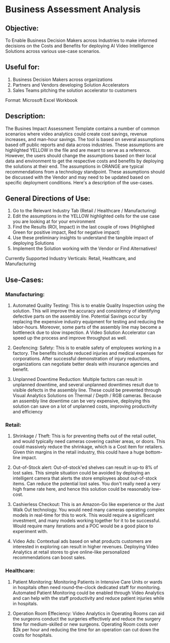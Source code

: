 # Business Assessment Analysis

## Objective:

To Enable Business Decision Makers across Industries to make informed decisions on the Costs and Benefits for deploying AI Video Intelligence Solutions across various use-case scenarios.

## Useful for: 

1. Business Decision Makers across organizations
2. Partners and Vendors developing Solution Accelerators
3. Sales Teams pitching the solution accelerator to customers

Format: Microsoft Excel Workbook

## Description: 

The Busines Impact Assessment Template contains a number of common scenarios where video analytics could create cost savings, revenue increases, and man-hour savings. The tool is based on several assumptions based off public reports and data across industries. These assumptions are highlighted YELLOW in the file and are meant to serve as a reference. However, the users should change the assumptions based on their local data and environment to get the respective costs and benefits by deploying the solutions at their end. The assumptions in ORANGE are typical recommendations from a technology standpoint. These assumptions should be discussed with the Vendor and may need to be updated based on specific deployment conditions. Here's a description of the use-cases.

## General Directions of Use: 

1. Go to the Relevant Industry Tab (Retail / Healthcare / Manufacturing)
2. Edit the assumptions in the YELLOW highlighted cells for the use case you are looking at for your environment
3. Find the Results (ROI, Impact) in the last couple of rows (Highlighed Green for positive impact, Red for negative impact)
4. Use these preliminary insights to understand the tangible impact of deploying Solutions
5. Implement the Solution working with the Vendor or Find Alternatives!


Currently Supported Industry Verticals: Retail, Healthcare, and Manufacturing

## Use-Cases:

### Manufacturing:

1. Automated Quality Testing: This is to enable Quality Inspection using the solution. This will improve the accuracy and consistency of identifying defective parts on the assembly line. Potential Savings occur by replacing the expensive industry equipment for testing and reducing the labor-hours. Moreover, some parts of the assembly line may become a bottleneck due to slow inspection. A Video Solution Accelerator can speed up the process and improve throughput as well.

2. Geofencing: Safety: This is to enable safety of employees working in a factory. The benefits include reduced injuries and medical expenses for corporations. After successful demonstration of injury reductions, organizations can negotiate better deals with insurance agencies and benefit.

3. Unplanned Downtime Reduction: Multiple factors can result in unplanned downtime, and several unplanned downtimes result due to visible defects in the assembly line. These could be prevented through Visual Analytics Solutions on Thermal / Depth / RGB cameras. Because an assembly line downtime can be very expensive, deploying this solution can save on a lot of unplanned costs, improving productivity and efficiency


### Retail:

1. Shrinkage / Theft: This is for preventing thefts out of the retail outlet, and would typically need cameras covering cashier areas, or doors. This could massively reduce the shrinkage, which is a Cost item for retailers. Given thin margins in the retail industry, this could have a huge bottom-line impact.

2. Out-of-Stock alert: Out-of-stock'ed shelves can result in up-to 8% of lost sales. This simple situation could be avoided by deploying an intelligent camera that alerts the store employees about out-of-stock items. Can reduce the potential lost sales. You don't really need a very high frame rate here, and hence this solution could be reasonably low-cost.

3. Cashierless Checkout: This is an Amazon-Go like experience or the Just Walk Out technology. You would need many cameras operating complex models in real-time for this to work. This would require a significant investment, and many models working together for it to be successful. Would require many iterations and a POC would be a good place to experiment with.

4. Video Ads: Contextual ads based on what products customers are interested in exploring can result in higher revenues. Deploying Video Analytics at retail stores to give online-like personalized recommendations can boost sales.

### Healthcare: 

1. Patient Monitoring: Monitoring Patients in Intensive Care Units or wards in hospitals often need round-the-clock dedicated staff for monitoring. Automated Patient Monitoring could be enabled through Video Analytics and can help with the staff productivity and reduce patient injuries while in hospitals.

2. Operation Room Effeciency: Video Analytics in Operating Rooms can aid the surgeons conduct the surgeries effectively and reduce the surgery time for medium-skilled or new surgeons. Operating Room costs over $2k per hour and reducing the time for an operation can cut down the costs for hospitals.